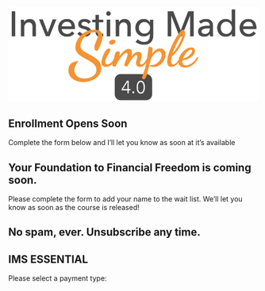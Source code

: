 ![](attachments/IMS-logo.png)

## Enrollment Opens Soon

Complete the form below and I’ll let you know as soon at it’s available

## Your Foundation to Financial Freedom is coming soon.

Please complete the form to add your name to the wait list. We’ll let you know as soon as the course is released!

## No spam, ever. Unsubscribe any time.

## IMS ESSENTIAL

Please select a payment type: